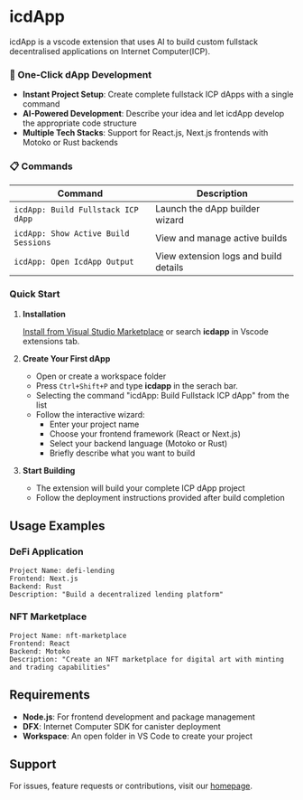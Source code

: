 # icdApp
icdApp is a vscode extension that uses AI to build custom fullstack decentralised applications on Internet Computer(ICP).

### 🚀 One-Click dApp Development
- **Instant Project Setup**: Create complete fullstack ICP dApps with a single command
- **AI-Powered Development**: Describe your idea and let icdApp develop the appropriate code structure
- **Multiple Tech Stacks**: Support for React.js, Next.js frontends with Motoko or Rust backends

### 📋 Commands

| Command | Description |
|---------|-------------|
| `icdApp: Build Fullstack ICP dApp` | Launch the dApp builder wizard |
| `icdApp: Show Active Build Sessions` | View and manage active builds |
| `icdApp: Open IcdApp Output` | View extension logs and build details |

### Quick Start
1. **Installation**

    [Install from Visual Studio Marketplace](https://marketplace.visualstudio.com/items?itemName=raseai.icdapp) or search **icdapp** in Vscode extensions tab.

2. **Create Your First dApp**
   - Open or create a workspace folder
   - Press `Ctrl+Shift+P` and type **icdapp** in the serach bar.
   - Selecting the command "icdApp: Build Fullstack ICP dApp" from the list
   - Follow the interactive wizard:
     - Enter your project name
     - Choose your frontend framework (React or Next.js)
     - Select your backend language (Motoko or Rust)
     - Briefly describe what you want to build

3. **Start Building**
   - The extension will build your complete ICP dApp project
   - Follow the deployment instructions provided after build completion


## Usage Examples

### DeFi Application
```
Project Name: defi-lending
Frontend: Next.js
Backend: Rust
Description: "Build a decentralized lending platform"
```

### NFT Marketplace
```
Project Name: nft-marketplace
Frontend: React
Backend: Motoko
Description: "Create an NFT marketplace for digital art with minting and trading capabilities"
```

## Requirements

- **Node.js**: For frontend development and package management
- **DFX**: Internet Computer SDK for canister deployment
- **Workspace**: An open folder in VS Code to create your project

## Support

For issues, feature requests or contributions, visit our [homepage](https://g53tt-xyaaa-aaaam-aenbq-cai.icp0.io/#).